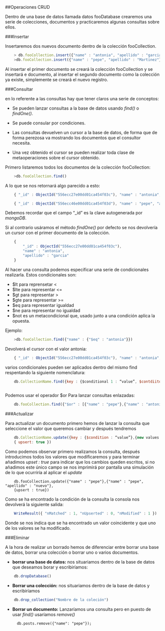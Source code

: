 ##Operaciones CRUD

Dentro de una base de datos llamada datos fooDatabase crearemos una serie de colecciones, documentos y practicaremos algunas consultas sobre ellos.

###Insertar 

Insertaremos dos  nuevos documento dentro de la colección fooCollection.

```javascript
	> db.fooCollection.insert({"name" : "antonia", "apellido" : "garcia"})
	>db.fooCollection.insert({"name" : "pepe", "apellido" : "Martinez"})

```

Al insertar el primer documento se creará la colección fooCollection y se insertará e documento, al insertar el segundo documento como la colección ya existe, simplemente se creará el nuevo registro.	

###Consultar

en lo referente a las consultas hay que tener claros una serie de conceptos:
		
* Se pueden lanzar consultas a la base de datos usando *find()* o *findOne()*.
		
* Se puede consular por condiciones.

* Las consultas devuelven un cursor a la base de datos, de forma que de forma perezosa va mostrando los documentos que el consultor necesita.
		 
* Una vez obtenido el cursor se pueden realizar toda clase de metaoperaciones sobre el cursor obtenido. 


Primero listaremos todos los documentos de la colección fooCollection:

```javascript
    >db.fooCollection.find()
```

A lo que se nos retornará algo parecido a esto:

```javascript
    { "_id" : ObjectId("556ecc27e00dd01ca454f03c"), "name" : "antonia", "apellido" : "garcia" }

    { "_id" : ObjectId("556ecc46e00dd01ca454f03d"), "name" : "pepe", "apellido" : "Martinez" }

```

Debemos recordar que el campo “_id” es la clave autogenerada por *mongoDB*.
	
Si al contrario usáramos el método *findOne()* por defecto se nos devolvería un 	cursor  con el primer documento de la colección. 

```javascript
    {
    	"_id" : ObjectId("556ecc27e00dd01ca454f03c"),
    	"name" : "antonia",
    	"apellido" : "garcia"
    }
```

Al hacer una consulta podemos especificar una serie de condicionales 
realizarla.  Estos condicionales son:

* $lt para reprensetar < 
* $lte para representar <=
* $gt para representar >
* $gte para representar >=
* $eq para representar igualdad
* $ne para representar no igualdad
* $not es un metacondicional que, usado junto a una condición aplica la opuesta.

Ejemplo:

```javascript
	>db.fooCollection.find({"name" : {"$eq" : "antonia"}})
```

Devolverá el cursor con el valor antonia:

```javascript
    { "_id" : ObjectId("556ecc27e00dd01ca454f03c"), "name" : "antonia", "apellido" : "garcia" }

```

varios condicionales pueden ser aplicados dentro del mismo find respentando la siguiente nomenclatura:

```javascript
    db.CollectionName.find({key : {$conditional 1 : “value”, $contdiitonal2 : “value” …}})
    
```

Podemos usar el operador $or Para lanzar consultas enlazadas:

```javascript
    db.fooCollection.find({"$or" : [{"name" : "pepe"},{"name" : "antonia"}]})

```


###Actualizar 

Para actualizar un documento primero hemos de lanzar la consulta que seleccione el valor que queremos cambiar y después tendremos 

```javascript
    db.CollectionName.update({key : {$condition : “value”},{new values in format "key" : value"},
    { upsert: true })

```

Como podemos observar primero realizamos la consulta, después introducimos todos los valores que modificaremos y para terminar añadimos *upset :  true* para indicar que los cambios queden escritos, si no añadimos este único campo se nos imprimirá por pantalla una simulación de lo que ocurriría al aplicar el *update*

```javscript
    db.fooCollection.update({"name" : "pepe"},{"name" : "pepe", "apellido" : "nuevo"},
    {upsert : true})
```

Como se ha encontrado la condición de la consulta la consola nos devolverá la siguiente salida:

```javascript
    WriteResult({ "nMatched" : 1, "nUpserted" : 0, "nModified" : 1 })

```

Donde se nos indica que se ha encontrado un valor coincidente y que uno de los valores se ha modificado.

###Eliminar

A la hora de realizar un borrado hemos de diferenciar entre borrar una base de datos, borrar una colección o borrar uno o varios documentos.

* **borrar una base de datos:** nos situariamos dentro de la base de datos que deseamos borar y escribiríamos:

```javascript
    db.dropDatabase()
```
    
*  **Borrar una colección:** nos situariamos dentro de la base de datos y escribiríamos

```javascript
    db.drop_collection("Nombre de la coleción")
```
* **Borrar un documento:** Lanzaríamos una consulta pero en puesto de usar *find()* usaríamos *remove()*

        db.posts.remove({"name": "pepe"});